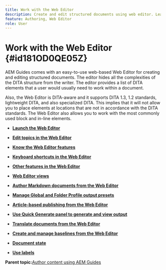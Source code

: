 ```yaml
---
title: Work with the Web Editor
description: Create and edit structured documents using web editor. Learn how to work with the web editor following the DITA standards in AEM Guides.
feature: Authoring, Web Editor
role: User
---
```

# Work with the Web Editor {#id181OD0QE05Z}

AEM Guides comes with an easy-to-use web-based Web Editor for creating and editing structured documents. The editor hides all the complexities of the DITA structure from the writer. The editor provides a list of DITA elements that a user would usually need to work within a document.

Also, the Web Editor is DITA-aware and it supports DITA 1.3, 1.2 standards, lightweight DITA, and also specialized DITA. This implies that it will not allow you to place elements at locations that are not in accordance with the DITA standards. The Web Editor also allows you to work with the most commonly used block and in-line elements.

-   **[Launch the Web Editor](web-editor-launch-editor.md)**  

-   **[Edit topics in the Web Editor](web-editor-edit-topics.md)**  

-   **[Know the Web Editor features](web-editor-features.md)**  

-   **[Keyboard shortcuts in the Web Editor](web-editor-keyboard-shortcuts.md)**  

-   **[Other features in the Web Editor](web-editor-other-features.md)**  

-   **[Web Editor views](web-editor-views.md)**  

-   **[Author Markdown documents from the Web Editor](web-editor-markdown-topic.md)**  

-   **[Manage Global and Folder Profile output presets](web-editor-manage-output-presets.md)**  

-   **[Article-based publishing from the Web Editor](web-editor-article-publishing.md)**  

-   **[Use Quick Generate panel to generate and view output](web-editor-quick-generate-panel.md)**  

-   **[Translate documents from the Web Editor](translate-documents-web-editor.md)**  

-   **[Create and manage baselines from the Web Editor](web-editor-baseline.md)**  

-   **[Document state](web-editor-document-states.md)**  

-   **[Use labels](web-editor-use-label.md)**  


**Parent topic:**[Author content using AEM Guides](authoring-content-xml-doc.md)
